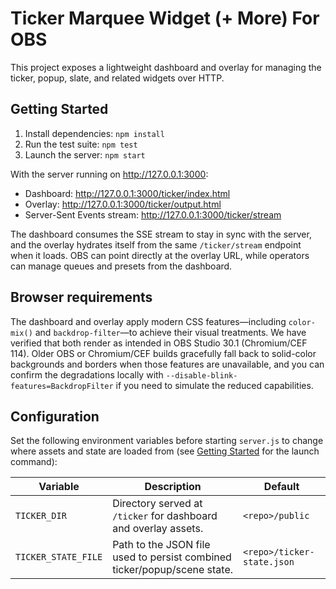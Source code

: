 # Ticker Marquee Widget (+ More) For OBS

This project exposes a lightweight dashboard and overlay for managing the ticker, popup, slate, and related widgets over HTTP.

## Getting Started

1. Install dependencies: `npm install`
2. Run the test suite: `npm test`
3. Launch the server: `npm start`

With the server running on <http://127.0.0.1:3000>:

- Dashboard: <http://127.0.0.1:3000/ticker/index.html>
- Overlay: <http://127.0.0.1:3000/ticker/output.html>
- Server-Sent Events stream: <http://127.0.0.1:3000/ticker/stream>

The dashboard consumes the SSE stream to stay in sync with the server, and the overlay hydrates itself from the same `/ticker/stream` endpoint when it loads. OBS can point directly at the overlay URL, while operators can manage queues and presets from the dashboard.


## Browser requirements

The dashboard and overlay apply modern CSS features—including `color-mix()` and `backdrop-filter`—to achieve their visual treatments. We have verified that both render as intended in OBS Studio 30.1 (Chromium/CEF 114). Older OBS or Chromium/CEF builds gracefully fall back to solid-color backgrounds and borders when those features are unavailable, and you can confirm the degradations locally with `--disable-blink-features=BackdropFilter` if you need to simulate the reduced capabilities.



## Configuration

Set the following environment variables before starting `server.js` to change where assets and state are loaded from (see [Getting Started](#getting-started) for the launch command):

| Variable | Description | Default |
| --- | --- | --- |
| `TICKER_DIR` | Directory served at `/ticker` for dashboard and overlay assets. | `<repo>/public` |
| `TICKER_STATE_FILE` | Path to the JSON file used to persist combined ticker/popup/scene state. | `<repo>/ticker-state.json` |


